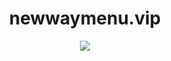<h1 align="center"> newwaymenu.vip </h1>
<p align="center">
<img loading="lazy" src="[http://img.shields.io/static/v1?label=STATUS&message=EM%20DESENVOLVIMENTO&color=GREEN&style=for-the-badge](https://img.shields.io/badge/coding_cpp_since_2019-lol)https://img.shields.io/badge/coding_cpp_since_2019-lol"/>
</p>
